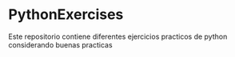 # PythonExercises
Este repositorio contiene diferentes ejercicios  practicos de python considerando buenas practicas 
